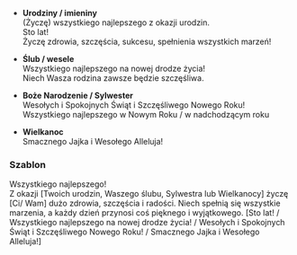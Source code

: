- **Urodziny / imieniny**  
    (Życzę) wszystkiego najlepszego z okazji urodzin.  
    Sto lat!  
    Życzę zdrowia, szczęścia, sukcesu, spełnienia wszystkich marzeń!
    
- **Ślub / wesele**  
    Wszystkiego najlepszego na nowej drodze życia!  
    Niech Wasza rodzina zawsze będzie szczęśliwa.
    
- **Boże Narodzenie / Sylwester**  
    Wesołych i Spokojnych Świąt i Szczęśliwego Nowego Roku!  
    Wszystkiego najlepszego w Nowym Roku / w nadchodzącym roku
    
- **Wielkanoc**  
    Smacznego Jajka i Wesołego Alleluja!

### Szablon

Wszystkiego najlepszego!  
Z okazji [Twoich urodzin, Waszego ślubu, Sylwestra lub Wielkanocy] życzę [Ci/ Wam] dużo zdrowia, szczęścia i radości. Niech spełnią się wszystkie marzenia, a każdy dzień przynosi coś pięknego i wyjątkowego. [Sto lat! / Wszystkiego najlepszego na nowej drodze życia!  / Wesołych i Spokojnych Świąt i Szczęśliwego Nowego Roku!  / Smacznego Jajka i Wesołego Alleluja!]